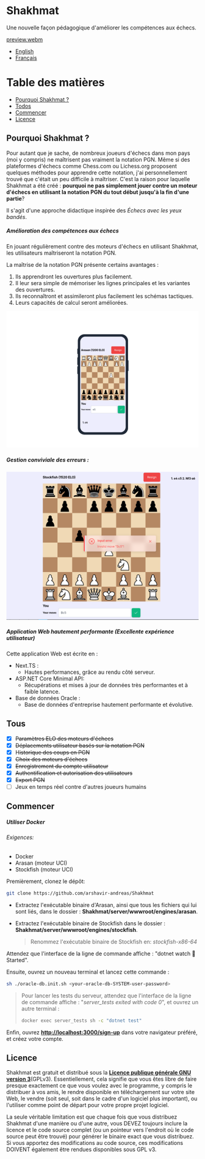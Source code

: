 # Shakhmat

Une nouvelle façon pédagogique d'améliorer les compétences aux échecs.

[preview.webm](https://github.com/user-attachments/assets/abd97be0-8383-4bb3-9ca6-16e232b88105)


* [English](https://github.com/arshavir-andreas/Shakhmat)
* [Français](https://github.com/arshavir-andreas/Shakhmat/blob/main/README.fr.md)

# Table des matières

- [Pourquoi Shakhmat ?](#pourquoi-shakhmat)
- [Todos](#todos "Fonctionnalités")
- [Commencer](#commencer)
- [Licence](#licence)

## Pourquoi Shakhmat ?

Pour autant que je sache, de nombreux joueurs d'échecs dans mon pays (moi y compris) ne maîtrisent pas vraiment la notation PGN. Même si des plateformes d'échecs comme Chess.com ou Lichess.org proposent quelques méthodes pour apprendre cette notation, j'ai personnellement trouvé que c'était un peu difficile à maîtriser. C'est la raison pour laquelle Shakhmat a été créé : **pourquoi ne pas simplement jouer contre un moteur d'échecs en utilisant la notation PGN du tout début jusqu'à la fin d'une partie**?

Il s'agit d'une approche didactique inspirée des _Échecs avec les yeux bandés_.

##### Amélioration des compétences aux échecs

En jouant régulièrement contre des moteurs d'échecs en utilisant Shakhmat, les utilisateurs maîtriseront la notation PGN.

La maîtrise de la notation PGN présente certains avantages :

1. Ils apprendront les ouvertures plus facilement.
2. Il leur sera simple de mémoriser les lignes principales et les variantes des ouvertures.
3. Ils reconnaîtront et assimileront plus facilement les schémas tactiques.
4. Leurs capacités de calcul seront améliorées.

![1726143997279](docs/mobile-version.png)

##### Gestion conviviale des erreurs :

![1726144142931](docs/error-handling.png)

##### Application Web hautement performante (Excellente expérience utilisateur)

Cette application Web est écrite en :

- Next.TS :
  - Hautes performances, grâce au rendu côté serveur.
- ASP.NET Core Minimal API:
  - Récupérations et mises à jour de données très performantes et à faible latence.
- Base de données Oracle :
  - Base de données d'entreprise hautement performante et évolutive.

## Tous

- [X] ~~Paramètres ELO des moteurs d'échecs~~
- [X] ~~Déplacements utilisateur basés sur la notation PGN~~
- [X] H~~istorique des coups en PGN~~
- [X] ~~Choix des moteurs d'échecs~~
- [X] ~~Enregistrement du compte utilisateur~~
- [X] ~~Authentification et autorisation des utilisateurs~~
- [X] ~~Export PGN~~
- [ ] Jeux en temps réel contre d'autres joueurs humains

## Commencer

##### Utiliser Docker

###### Exigences:

- Docker
- Arasan (moteur UCI)
- Stockfish (moteur UCI)

Premièrement, clonez le dépôt:

```bash
git clone https://github.com/arshavir-andreas/Shakhmat
```

* Extractez l'exécutable binaire d'Arasan, ainsi que tous les fichiers qui lui sont liés, dans le dossier : **Shakhmat/server/wwwroot/engines/arasan**.
* Extractez l'exécutable binaire de Stockfish dans le dossier : **Shakhmat/server/wwwroot/engines/stockfish**.

  > Renommez l'exécutable binaire de Stockfish en: *stockfish-x86-64*
  >

Attendez que l'interface de la ligne de commande affiche : "dotnet watch 🚀 Started".

Ensuite, ouvrez un nouveau terminal et lancez cette commande :

```bash
sh ./oracle-db.init.sh <your-oracle-db-SYSTEM-user-password>
```

> Pour lancer les tests du serveur, attendez que l'interface de la ligne de commande affiche : "*server_tests exited with code 0*", et ouvrez un autre terminal :
>
> ```bash
> docker exec server_tests sh -c "dotnet test"
> ```

Enfin, ouvrez [**http://localhost:3000/sign-up**](http://localhost:3000/sign-up) dans votre navigateur préféré, et créez votre compte.

## Licence

Shakhmat est gratuit et distribué sous la [**Licence publique générale GNU version 3**](https://github.com/arshavir-andreas/Shakhmat/blob/main/LICENSE)(GPLv3). Essentiellement, cela signifie que vous êtes libre de faire presque exactement ce que vous voulez avec le programme, y compris le distribuer à vos amis, le rendre disponible en téléchargement sur votre site Web, le vendre (soit seul, soit dans le cadre d'un logiciel plus important), ou l'utiliser comme point de départ pour votre propre projet logiciel.

La seule véritable limitation est que chaque fois que vous distribuez Shakhmat d'une manière ou d'une autre, vous DEVEZ toujours inclure la licence et le code source complet (ou un pointeur vers l'endroit où le code source peut être trouvé) pour générer le binaire exact que vous distribuez. Si vous apportez des modifications au code source, ces modifications DOIVENT également être rendues disponibles sous GPL v3.
